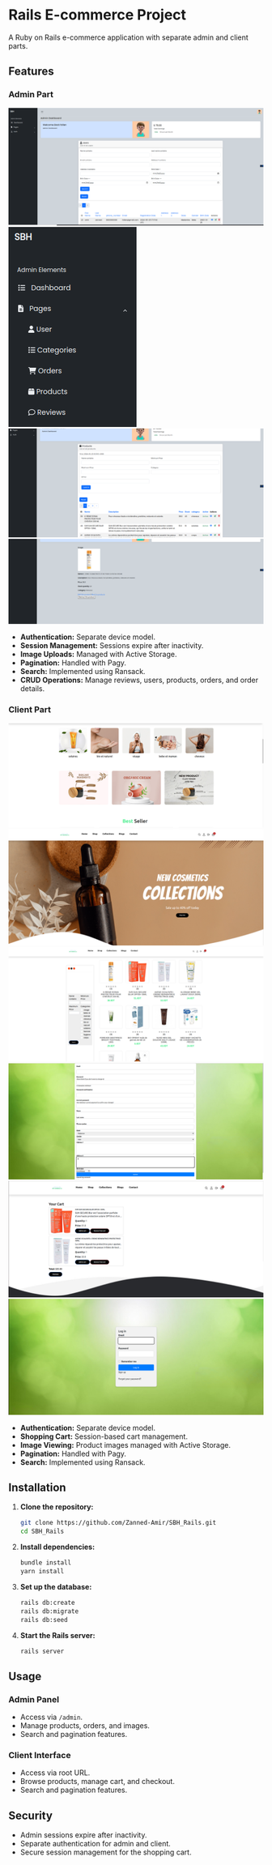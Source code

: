 # Rails E-commerce Project

A Ruby on Rails e-commerce application with separate admin and client parts.

## Features

### Admin Part

![Admin Interface](admin1.png)
![Admin Interface](admin4.png)
![Admin Interface](admin2.png)
![Admin Interface](admin3.png)


- **Authentication:** Separate device model.
- **Session Management:** Sessions expire after inactivity.
- **Image Uploads:** Managed with Active Storage.
- **Pagination:** Handled with Pagy.
- **Search:** Implemented using Ransack.
- **CRUD Operations:** Manage reviews, users, products, orders, and order details.

### Client Part
![Client Interface](client.png)
![Client Interface](client1.png)
![Client Interface](client2.png)
![Client Interface](client4.png)
![Client Interface](clinet5.png)
![Client Interface](client6.png)

- **Authentication:** Separate device model.
- **Shopping Cart:** Session-based cart management.
- **Image Viewing:** Product images managed with Active Storage.
- **Pagination:** Handled with Pagy.
- **Search:** Implemented using Ransack.

## Installation

1. **Clone the repository:**
    ```sh
    git clone https://github.com/Zanned-Amir/SBH_Rails.git
    cd SBH_Rails
    ```

2. **Install dependencies:**
    ```sh
    bundle install
    yarn install
    ```

3. **Set up the database:**
    ```sh
    rails db:create
    rails db:migrate
    rails db:seed
    ```

4. **Start the Rails server:**
    ```sh
    rails server
    ```

## Usage

### Admin Panel


- Access via `/admin`.
- Manage products, orders, and images.
- Search and pagination features.

### Client Interface


- Access via root URL.
- Browse products, manage cart, and checkout.
- Search and pagination features.

## Security


- Admin sessions expire after inactivity.
- Separate authentication for admin and client.
- Secure session management for the shopping cart.



